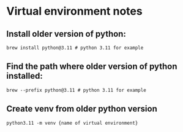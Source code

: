# Virtual environment notes

## Install older version of python:

`brew install python@3.11 # python 3.11 for example`

## Find the path where older version of python installed:

`brew --prefix python@3.11 # python 3.11 for example` 

## Create venv from older python version

`python3.11 -m venv {name of virtual environment}`
